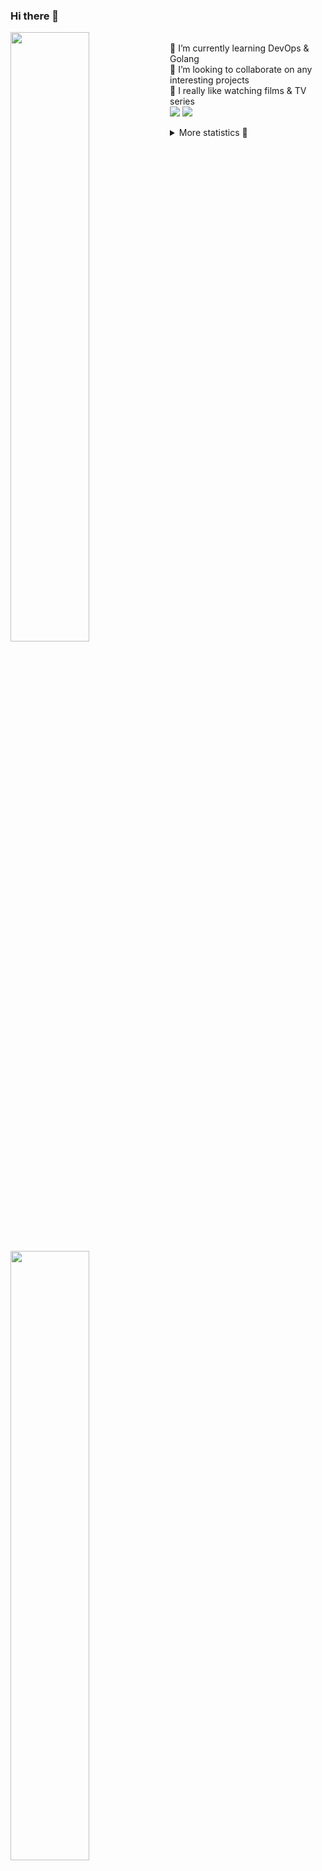 ### Hi there 👋


[<img align="left" width="50%" src="https://github-readme-stats.vercel.app/api?username=rufusnufus&hide=issues&show_icons=true&count_private=true&theme=transparent&title_color=FF6F40&text_color=FBF9F8&icon_color=F48242&hide_border=true&hide_title=true#gh-dark-mode-only">](https://metrics.lecoq.io/rufusnufus#gh-dark-mode-only)
[<img align="left" width="50%" src="https://github-readme-stats.vercel.app/api?username=rufusnufus&hide=issues&show_icons=true&count_private=true&theme=transparent&title_color=FF6533&text_color=4D4644&icon_color=FF8038&hide_border=true&hide_title=true#gh-light-mode-only">](https://metrics.lecoq.io/rufusnufus#gh-light-mode-only)

<p>
  <br>
  🌱 I’m currently learning DevOps & Golang</br>
  👯 I’m looking to collaborate on any interesting projects</br>
  🎥 I really like watching films & TV series</br>
  <a href="https://linkedin.com/in/rufusnufus"><img src="https://img.shields.io/badge/linkedin-0077B5.svg?style=for-the-badge&logo=linkedin&logoColor=white"/></a>
  <a href="https://t.me/rufusnufus"><img src="https://img.shields.io/badge/-telegram-black?style=for-the-badge&color=blue&logo=telegram"/></a>
</p>

<p text-align="left">
<details>
  <summary>More statistics 👀</summary><br/>

<!--START_SECTION:waka-->
![Code Time](http://img.shields.io/badge/Code%20Time-521%20hrs%2029%20mins-blue)

![Profile Views](http://img.shields.io/badge/Profile%20Views-0-blue)

**I'm an Early 🐤** 

```text
🌞 Morning                8923 commits        ██████░░░░░░░░░░░░░░░░░░░   22.59 % 
🌆 Daytime                23280 commits       ███████████████░░░░░░░░░░   58.92 % 
🌃 Evening                6618 commits        ████░░░░░░░░░░░░░░░░░░░░░   16.75 % 
🌙 Night                  687 commits         ░░░░░░░░░░░░░░░░░░░░░░░░░   01.74 % 
```
📅 **I'm Most Productive on Monday** 

```text
Monday                   8103 commits        █████░░░░░░░░░░░░░░░░░░░░   20.51 % 
Tuesday                  7710 commits        █████░░░░░░░░░░░░░░░░░░░░   19.52 % 
Wednesday                7941 commits        █████░░░░░░░░░░░░░░░░░░░░   20.10 % 
Thursday                 7737 commits        █████░░░░░░░░░░░░░░░░░░░░   19.58 % 
Friday                   6864 commits        ████░░░░░░░░░░░░░░░░░░░░░   17.37 % 
Saturday                 731 commits         ░░░░░░░░░░░░░░░░░░░░░░░░░   01.85 % 
Sunday                   422 commits         ░░░░░░░░░░░░░░░░░░░░░░░░░   01.07 % 
```


📊 **This Week I Spent My Time On** 

```text
💬 Programming Languages: 
Go                       5 hrs 2 mins        ██████████████░░░░░░░░░░░   55.03 % 
YAML                     1 hr 35 mins        ████░░░░░░░░░░░░░░░░░░░░░   17.46 % 
Terraform                59 mins             ███░░░░░░░░░░░░░░░░░░░░░░   10.75 % 
Other                    56 mins             ███░░░░░░░░░░░░░░░░░░░░░░   10.29 % 
Markdown                 16 mins             █░░░░░░░░░░░░░░░░░░░░░░░░   03.06 % 

🔥 Editors: 
VS Code                  8 hrs 13 mins       ██████████████████████░░░   89.72 % 
iTerm2                   56 mins             ███░░░░░░░░░░░░░░░░░░░░░░   10.28 % 
```

**I Mostly Code in Go** 

```text
Python                   14 repos            ██░░░░░░░░░░░░░░░░░░░░░░░   09.59 % 
Smarty                   10 repos            ██░░░░░░░░░░░░░░░░░░░░░░░   06.85 % 
HCL                      7 repos             █░░░░░░░░░░░░░░░░░░░░░░░░   04.79 % 
Kotlin                   5 repos             █░░░░░░░░░░░░░░░░░░░░░░░░   03.42 % 
HTML                     5 repos             █░░░░░░░░░░░░░░░░░░░░░░░░   03.42 % 
```




 Last Updated on 01/12/2023 01:02:56 UTC
<!--END_SECTION:waka-->

</details>
</p>
